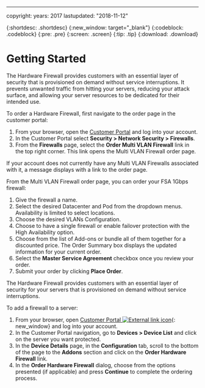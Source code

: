 ---

copyright:
  years: 2017
lastupdated: "2018-11-12"


{:shortdesc: .shortdesc}
{:new_window: target="_blank"}
{:codeblock: .codeblock}
{:pre: .pre}
{:screen: .screen}
{:tip: .tip}
{:download: .download}

# Getting Started
The Hardware Firewall provides customers with an essential layer of security that is provisioned on demand without service interruptions. It prevents unwanted traffic from hitting your servers, reducing your attack surface, and allowing your server resources to be dedicated for their intended use. 

To order a Hardware Firewall, first navigate to the order page in the customer portal:

1. From your browser, open the [Customer Portal](https://control.softlayer.com/) and log into your account.
2. In the Customer Portal select **Security > Network Security  > Firewalls**.
3. From the **Firewalls** page, select the **Order Multi VLAN Firewall** link in the top right corner. This link opens the Multi VLAN Firewall order page.

If your account does not currently have any Multi VLAN Firewalls associated with it, a message displays with a link to the order page.

From the Multi VLAN Firewall order page, you can order your FSA 1Gbps firewall:

1. Give the firewall a name.
2. Select the desired Datacenter and Pod from the dropdown menus. Availability is limited to select locations.
3. Choose the desired VLANs Configuration.
4. Choose to have a single firewall or enable failover protection with the High Availability option.
5. Choose from the list of Add-ons or bundle all of them together for a discounted price. The Order Summary box displays the updated information for your current order. 
6. Select the **Master Service Agreement** checkbox once you review your order. 
7. Submit your order by clicking **Place Order**.

The Hardware Firewall provides customers with an essential layer of security for your servers that is provisioned on demand without service interruptions.

To add a firewall to a server:

1. From your browser, open  [Customer Portal ![External link icon](../../icons/launch-glyph.svg "External link icon")](https://control.softlayer.com/){: new_window} and log into your account.
2. In the Customer Portal navigation, go to **Devices > Device List** and click on the server you want protected.  
3. In the **Device Details** page, in the **Configuration** tab, scroll to the bottom of the page to the **Addons** section and click on the **Order Hardware Firewall** link. 
4. In the **Order Hardware Firewall** dialog, choose from the options presented (if applicable) and press **Continue** to complete the ordering process.
